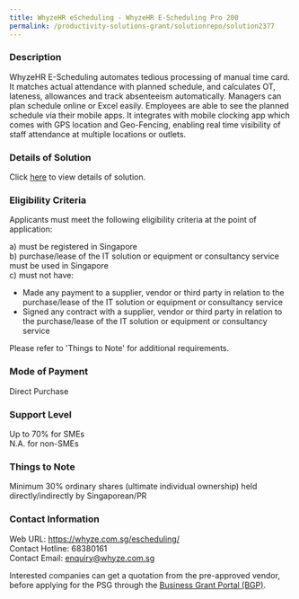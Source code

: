 ```yaml
---
title: WhyzeHR eScheduling - WhyzeHR E-Scheduling Pro 200
permalink: /productivity-solutions-grant/solutionrepo/solution2377
---
```


### Description

WhyzeHR E-Scheduling automates tedious processing of manual time card. It matches actual attendance with planned schedule, and calculates OT, lateness, allowances and track absenteeism automatically. Managers can plan schedule online or Excel easily. Employees are able to see the planned schedule via their mobile apps. It integrates with mobile clocking app which comes with GPS location and Geo-Fencing, enabling real time visibility of staff attendance at multiple locations or outlets.

### Details of Solution

Click <a href='https://www.gobusiness.gov.sg/images/psg/Whyze_20210139_Desensitised_Annex_3_Part_5.pdf' target='_blank' rel='noopener'>here</a> to view details of solution.

### Eligibility Criteria

Applicants must meet the following eligibility criteria at the point of application:

a) must be registered in Singapore <br>
b) purchase/lease of the IT solution or equipment or consultancy service must be used in Singapore <br>
c) must not have:
- Made any payment to a supplier, vendor or third party in relation to the purchase/lease of the IT solution or equipment or consultancy service
- Signed any contract with a supplier, vendor or third party in relation to the purchase/lease of the IT solution or equipment or consultancy service

Please refer to 'Things to Note' for additional requirements.

### Mode of Payment
Direct Purchase

### Support Level
Up to 70% for SMEs <br>
N.A. for non-SMEs

### Things to Note
 Minimum 30% ordinary shares (ultimate individual ownership) held directly/indirectly by Singaporean/PR

### Contact Information
Web URL: https://whyze.com.sg/escheduling/ <br>Contact Hotline: 68380161 <br>Contact Email: enquiry@whyze.com.sg <br>

Interested companies can get a quotation from the pre-approved vendor, before applying for the PSG through the <a target='_blank' rel='noopener' href='https://www.businessgrants.gov.sg/'>Business Grant Portal (BGP)</a>.
